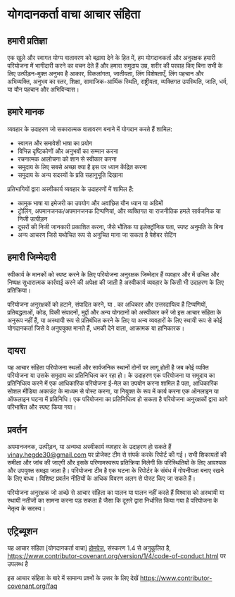 # योगदानकर्ता वाचा आचार संहिता

## हमारी प्रतिज्ञा

एक खुले और स्वागत योग्य वातावरण को बढ़ावा देने के हित में, हम योगदानकर्ता और अनुरक्षक हमारी परियोजना में भागीदारी करने का वचन देते हैं और हमारा समुदाय उम्र, शरीर की परवाह किए बिना सभी के लिए उत्पीड़न-मुक्त अनुभव है आकार, विकलांगता, जातीयता, लिंग विशेषताएँ, लिंग पहचान और अभिव्यक्ति, अनुभव का स्तर, शिक्षा, सामाजिक-आर्थिक स्थिति, राष्ट्रीयता, व्यक्तिगत उपस्थिति, जाति, धर्म, या यौन पहचान और अभिविन्यास।

## हमारे मानक

व्यवहार के उदाहरण जो सकारात्मक वातावरण बनाने में योगदान करते हैं शामिल:

* स्वागत और समावेशी भाषा का प्रयोग
* विभिन्न दृष्टिकोणों और अनुभवों का सम्मान करना
* रचनात्मक आलोचना को शान से स्वीकार करना
* समुदाय के लिए सबसे अच्छा क्या है इस पर ध्यान केंद्रित करना
* समुदाय के अन्य सदस्यों के प्रति सहानुभूति दिखाना

प्रतिभागियों द्वारा अस्वीकार्य व्यवहार के उदाहरणों में शामिल हैं:

* कामुक भाषा या इमेजरी का उपयोग और अवांछित यौन ध्यान या अग्रिमों
* ट्रोलिंग, अपमानजनक/अपमानजनक टिप्पणियां, और व्यक्तिगत या राजनीतिक हमले सार्वजनिक या निजी उत्पीड़न
* दूसरों की निजी जानकारी प्रकाशित करना, जैसे भौतिक या इलेक्ट्रॉनिक पता, स्पष्ट अनुमति के बिना
* अन्य आचरण जिसे यथोचित रूप से अनुचित माना जा सकता है पेशेवर सेटिंग

## हमारी जिम्मेदारी

स्वीकार्य के मानकों को स्पष्ट करने के लिए परियोजना अनुरक्षक जिम्मेदार हैं व्यवहार और में उचित और निष्पक्ष सुधारात्मक कार्रवाई करने की अपेक्षा की जाती है अस्वीकार्य व्यवहार के किसी भी उदाहरण के लिए प्रतिक्रिया।

परियोजना अनुरक्षकों को हटाने, संपादित करने, या . का अधिकार और उत्तरदायित्व है टिप्पणियों, प्रतिबद्धताओं, कोड, विकी संपादनों, मुद्दों और अन्य योगदानों को अस्वीकार करें जो इस आचार संहिता के अनुरूप नहीं हैं, या अस्थायी रूप से प्रतिबंधित करने के लिए या अन्य व्यवहारों के लिए स्थायी रूप से कोई योगदानकर्ता जिसे वे अनुपयुक्त मानते हैं, धमकी देने वाला, आक्रामक या हानिकारक।

## दायरा

यह आचार संहिता परियोजना स्थलों और सार्वजनिक स्थानों दोनों पर लागू होती है जब कोई व्यक्ति परियोजना या उसके समुदाय का प्रतिनिधित्व कर रहा हो। के उदाहरण एक परियोजना या समुदाय का प्रतिनिधित्व करने में एक आधिकारिक परियोजना ई-मेल का उपयोग करना शामिल है पता, आधिकारिक सोशल मीडिया अकाउंट के माध्यम से पोस्ट करना, या नियुक्त के रूप में कार्य करना एक ऑनलाइन या ऑफलाइन घटना में प्रतिनिधि। एक परियोजना का प्रतिनिधित्व हो सकता है परियोजना अनुरक्षकों द्वारा आगे परिभाषित और स्पष्ट किया गया।

## प्रवर्तन

अपमानजनक, उत्पीड़न, या अन्यथा अस्वीकार्य व्यवहार के उदाहरण हो सकते हैं vinay.hegde30@gmail.com पर प्रोजेक्ट टीम से संपर्क करके रिपोर्ट की गई। सभी शिकायतों की समीक्षा और जांच की जाएगी और इसके परिणामस्वरूप प्रतिक्रिया मिलेगी कि परिस्थितियों के लिए आवश्यक और उपयुक्त समझा जाता है। परियोजना टीम है एक घटना के रिपोर्टर के संबंध में गोपनीयता बनाए रखने के लिए बाध्य। विशिष्ट प्रवर्तन नीतियों के अधिक विवरण अलग से पोस्ट किए जा सकते हैं।

परियोजना अनुरक्षक जो अच्छे से आचार संहिता का पालन या पालन नहीं करते हैं विश्वास को अस्थायी या स्थायी नतीजों का सामना करना पड़ सकता है जैसा कि दूसरे द्वारा निर्धारित किया गया है परियोजना के नेतृत्व के सदस्य।

## एट्रिब्यूशन

यह आचार संहिता [योगदानकर्ता वाचा] [होमपेज], संस्करण 1.4 से अनुकूलित है,
https://www.contributor-covenant.org/version/1/4/code-of-conduct.html पर उपलब्ध है

[होमपेज]: https://www.contributor-covenant.org

इस आचार संहिता के बारे में सामान्य प्रश्नों के उत्तर के लिए देखें
https://www.contributor-covenant.org/faq